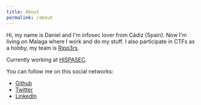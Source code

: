 ```yaml
---
title: About
permalink: /about
---
```


Hi, my name is Daniel and I'm infosec lover from Cádiz (Spain). Now I'm living on Malaga where I work and do my stuff. I also participate in CTFs as a hobby, my team is [Ripp3rs](https://ctftime.org/team/50984).

Currently working at [HISPASEC](https://www.hispasec.com/).

You can follow me on this social networks:

*	[Github](https://github.com/sysdevploit)
*	[Twitter](https://twitter.com/devploit)
*	[LinkedIn](https://www.linkedin.com/in/daniel-pua/)
